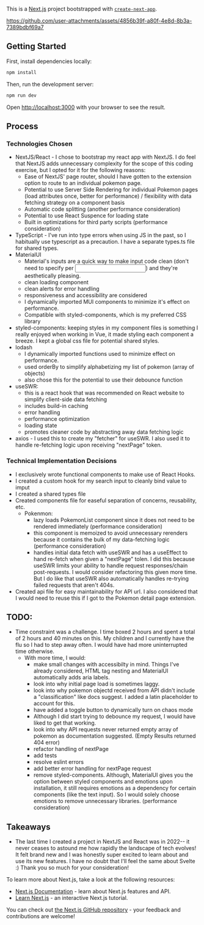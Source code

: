 This is a [Next.js](https://nextjs.org) project bootstrapped with [`create-next-app`](https://nextjs.org/docs/app/api-reference/cli/create-next-app).

https://github.com/user-attachments/assets/4856b39f-a80f-4e8d-8b3a-7389bdbf69a7

## Getting Started

First, install dependencies locally: 
```bash
npm install
```

Then, run the development server:
```bash
npm run dev
```

Open [http://localhost:3000](http://localhost:3000) with your browser to see the result.

## Process
### Technologies Chosen
* NextJS/React - I chose to bootstrap my react app with NextJS. I do feel that NextJS adds unnecessary complexity for the scope of this coding exercise, but I opted for it for the following reasons:
   * Ease of NextJS' page router, should I have gotten to the extension option to route to an individual pokemon page.
   * Potential to use Server Side Rendering for individual Pokemon pages (load attributes once, better for performance) / flexibility with data fetching strategy on a component basis
   * Automatic code splitting (another performance consideration)
   * Potential to use React Suspence for loading state
   * Built in optimizations for third party scripts (performance consideration)
* TypeScript - I've run into type errors when using JS in the past, so I habitually use typescript as a precaution. I have a separate types.ts file for shared types.
* MaterialUI
    * Material's inputs are a quick way to make input code clean (don't need to specify <label> per <input>) and they're aesthetically pleasing.
    * clean loading component
    * clean alerts for error handling
    * responsiveness and accessibility are considered
    * I dynamically imported MUI components to minimize it's effect on performance.
    * Compatible with styled-components, which is my preferred CSS library
* styled-components: keeping styles in my component files is something I really enjoyed when working in Vue, it made styling each component a breeze. I kept a global css file for potential shared styles.
* lodash
     * I dynamically imported functions used to minimize effect on performance.
     * used orderBy to simplify alphabetizing my list of pokemon (array of objects)
     * also chose this for the potential to use their debounce function
* useSWR:
   * this is a react hook that was recommended on React website to simplify client-side data fetching
   * includes build-in caching
   * error handling
   * performance optimization
   * loading state
   * promotes cleaner code by abstracting away data fetching logic
* axios - I used this to create my "fetcher" for useSWR. I also used it to handle re-fetching logic upon receiving "nextPage" token.
### Technical Implementation Decisions
* I exclusively wrote functional components to make use of React Hooks.
* I created a custom hook for my search input to cleanly bind value to imput
* I created a shared types file
* Created components file for easeful separation of concerns, reusability, etc.  
   * Pokenmon:
      * lazy loads PokemonList component since it does not need to be rendered immediately (performance consideration)
      * this component is memoized to avoid unnecessary rerenders because it contains the bulk of my data-fetching logic (performance consideration)
      * handles initial data fetch with useSWR and has a useEffect to hand re-fetch when given a "nextPage" tolen. I did this because useSWR limits your ability to handle request responses/chain post-requests. I would consider refactoring this given more time. But I do like that useSWR also automatically handles re-trying failed requests that aren't 404s. 
* Created api file for easy maintainability for API url. I also considered that I would need to reuse this if I got to the Pokemon detail page extension. 

## TODO: 
* Time constraint was a challenge. I time boxed 2 hours and spent a total of 2 hours and 40 minutes on this. My children and I currently have the flu so I had to step away often. I would have had more uninterrupted time otherwise. 
   * With more time, I would: 
       * make small changes with accessibilty in mind. Things I've already considered, HTML tag nesting and MaterialUI automatically adds aria labels. 
       * look into why initial page load is sometimes laggy. 
       * look into why pokemon objectd received from API didn't include a "classification" like docs suggest. I added a latin placeholder to account for this. 
       * have added a toggle button to dynamically turn on chaos mode 
       * Although I did start trying to debounce my request, I would have liked to get that working. 
       * look into why API requests never returned empty array of pokemon as documentation suggested. (Empty Results returned 404 error)
       * refactor handling of nextPage
       * add tests
       * resolve eslint errors
       * add better error handling for nextPage request 
       * remove styled-components. Although, MaterialUI gives you the option between styled components and emotions upon installation, it still requires emotions as a dependency for certain components (like the text input). So I would solely choose emotions to remove unnecessary libraries. (performance consideration) 
## Takeaways 
   * The last time I created a project in NextJS and React was in 2022-- it never ceases to astound me how rapidly the landscape of tech evolves! It felt brand new and I was honestly super excited to learn about and use its new features. I have no doubt that I'll feel the same about Svelte :) 
Thank you so much for your consideration! 

   

To learn more about Next.js, take a look at the following resources:

- [Next.js Documentation](https://nextjs.org/docs) - learn about Next.js features and API.
- [Learn Next.js](https://nextjs.org/learn) - an interactive Next.js tutorial.

You can check out [the Next.js GitHub repository](https://github.com/vercel/next.js) - your feedback and contributions are welcome!
